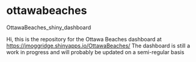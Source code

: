 # ottawabeaches
OttawaBeaches_shiny_dashboard

Hi, this is the repository for the Ottawa Beaches dashboard at https://jmoggridge.shinyapps.io/OttawaBeaches/
The dashboard is still a work in progress and will probably be updated on a semi-regular basis
